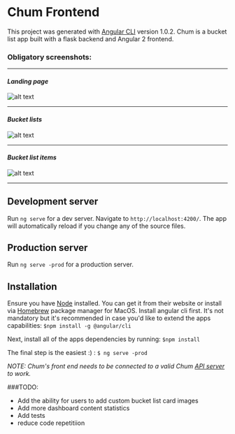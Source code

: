 # Chum Frontend

This project was generated with [Angular CLI](https://github.com/angular/angular-cli) version 1.0.2.
Chum is a bucket list app built with a flask backend and Angular 2 frontend. 

### Obligatory screenshots:
_______
#### _Landing page_
![alt text](http://i.imgur.com/kDNBzMH.png "Landing page")
_______
#### _Bucket lists_
![alt text](http://i.imgur.com/VsYY6lE.png "Bucket lists")
_______
#### _Bucket list items_
![alt text](http://i.imgur.com/JcI4JxR.png "Items")
_______



## Development server

Run `ng serve` for a dev server. Navigate to `http://localhost:4200/`. The app will automatically reload if you change any of the source files.

## Production server
Run `ng serve -prod` for a production server.

## Installation
Ensure you have [Node](https://nodejs.org/) installed. You can get it from their website or install via [Homebrew](https://brew.sh) package manager for MacOS.
Install angular cli first. It's not mandatory but it's recommended in case you'd like to extend the apps capabilities:
`$npm install -g @angular/cli`

Next, install all of the apps dependencies by running:
`$npm install`

The final step is the easiest :) :
`$ ng serve -prod`

_NOTE: Chum's front end needs to be connected to a valid Chum [API server](https://github.com/LarryWachira/cp2-bucket-list) to work._

###TODO:
- Add the ability for users to add custom bucket list card images
- Add more dashboard content statistics
- Add tests
- reduce code repetitiion
